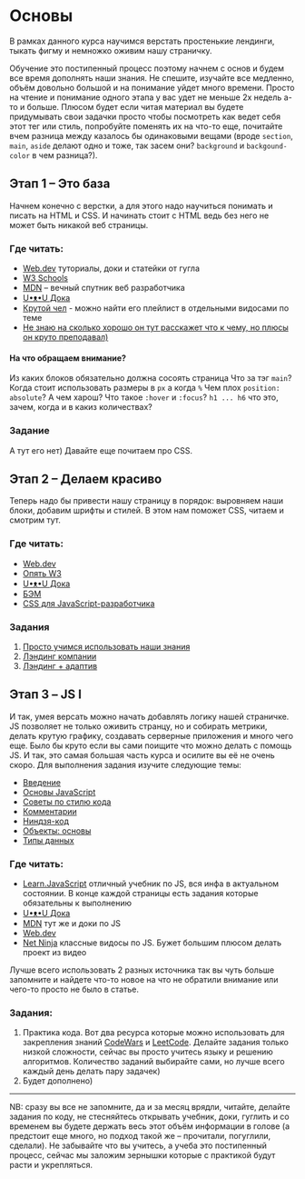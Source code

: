 
# Основы

В рамках данного курса научимся верстать простенькие лендинги, тыкать фигму и немножко оживим нашу страничку.

Обучение это постипенный процесс поэтому начнем с основ и будем все время дополнять наши знания. Не спешите, изучайте все медленно, объём довольно большой и на понимание уйдет много времени. Просто на чтение и понимание одного этапа у вас удет не меньше 2х недель а-то и больше.
Плюсом будет если читая материал вы будете придумывать свои задачки просто чтобы посмотреть как ведет себя этот тег или стиль, попробуйте поменять их на что-то еще, почитайте вчем разница между казалось бы одинаковыми вещами (вроде `section`, `main`, `aside` делают одно и тоже, так засем они? `background` и `backgound-color` в чем разница?).

## Этап 1 – Это база
Начнем конечно с верстки, а для этого надо научиться понимать и писать на HTML и CSS. 
И начинать стоит с HTML ведь без него не может быть никакой веб страницы.

### Где читать:

 - [Web.dev](https://web.dev/learn/html) туториалы, доки и статейки от гугла
 - [W3 Schools](https://www.w3schools.com/html/)
 - [MDN](https://developer.mozilla.org/en-US/docs/Learn/Getting_started_with_the_web/HTML_basics) – вечный спутник веб разработчика
 - [U•ᴥ•U Дока](https://doka.guide/html/)
 - [Крутой чел](https://www.youtube.com/watch?v=qz0aGYrrlhU) - можно найти его плейлист в отдельными видосами по теме
 - [Не знаю на сколько хорошо он тут расскажет что к чему, но плюсы он круто преподавал)](https://www.youtube.com/watch?v=3dbi3s3ID7w&list=PLQOaTSbfxUtDSLxoc9vpOHNu8BrijOcmk)

 #### На что обращаем внимание?

Из каких блоков обязательно должна сосоять страница
Что за тэг `main`?
Когда стоит использовать размеры в `px` а когда `%`
Чем плох `position: absolute`? А чем харош?
Что такое `:hover` и `:focus`?
`h1 ... h6` что это, зачем, когда и в какиз количествах?
 
 ### Задание
 А тут его нет) Давайте еще почитаем про CSS.

## Этап 2 – Делаем красиво
Теперь надо бы привести нашу страницу в порядок: выровняем наши блоки, добавим шрифты и стилей. В этом нам поможет CSS, читаем и смотрим тут.

### Где читать:

 - [Web.dev](https://web.dev/learn/css)
 - [Опять W3](https://www.w3schools.com/css/)
 - [U•ᴥ•U Дока](https://doka.guide/css/)
 - [БЭМ](https://ru.bem.info/methodology/key-concepts/)
 - [CSS для JavaScript-разработчика](https://learn.javascript.ru/css-for-js)

### Задания
1. [Просто учимся использовать наши знания](https://www.figma.com/design/Kb2Bu4grzB2JqZ3LycITDuhZ/Templates-%237.-More-on-Figma.info?node-id=0-1&t=ce2AYveMvu3Xq3E3-0)
2. [Лэндинг компании](https://www.figma.com/design/LH76YfPv9WaXURHa0SLsK1/%D0%BB%D0%B5%D0%BD%D0%B4%D0%B8%D0%BD%D0%B3%D0%B8?node-id=1-20090&t=bMplS3sUcYOjWGoL-1)
3. [Лэндинг + адаптив](https://www.figma.com/design/LH76YfPv9WaXURHa0SLsK1/%D0%BB%D0%B5%D0%BD%D0%B4%D0%B8%D0%BD%D0%B3%D0%B8?node-id=1-30653&t=bMplS3sUcYOjWGoL-1)

## Этап 3 – JS I
И так, умея версать можно начать добавлять логику нашей страничке. JS позволяет не только оживить странцу, но и собирать метрики, делать крутую графику, создавать серверные приложения и много чего еще. Было бы круто если вы сами поищите что можно делать с помощь JS. И так, это самая большая часть курса и осилите вы её не очень скоро.
Для выполнения задания изучите следующие темы:

 - [Введение](https://learn.javascript.ru/getting-started)
 - [Основы JavaScript](https://learn.javascript.ru/first-steps)
 - [Советы по стилю кода](https://learn.javascript.ru/coding-style)
 - [Комментарии](https://learn.javascript.ru/comments)
 - [Ниндзя-код](https://learn.javascript.ru/ninja-code)
 - [Объекты: основы](https://learn.javascript.ru/object-basics)
 - [Типы данных](https://learn.javascript.ru/data-types)

### Где читать:

 - [Learn.JavaScript](https://learn.javascript.ru) отличный учебник по JS, вся инфа в актуальном состоянии. В конце каждой страницы есть задания которые обязательны к выполнению
 - [U•ᴥ•U Дока](https://doka.guide/js/)
 - [MDN](https://developer.mozilla.org/en-US/docs/Learn/JavaScript/First_steps) тут же и доки по JS
 - [Web.dev](https://web.dev/learn/javascript)
 - [Net Ninja](https://www.youtube.com/watch?v=qoSksQ4s_hg&list=PL4cUxeGkcC9i9Ae2D9Ee1RvylH38dKuET) классные видосы по JS. Бужет большим плюсом делать проект из видео

Лучше всего использовать 2 разных источника так вы чуть больше запомните и найдете что-то новое на что не обратили внимание или чего-то просто не было в статье.

### Задания:
1. Практика кода. Вот два ресурса которые можно использовать для закрепления знаний [CodeWars](https://www.codewars.com) и [LeetCode](https://leetcode.com). Делайте задания только низкой сложности, сейчас вы просто учитесь языку и решению алгоритмов. Количество заданий выбирайте сами, но лучше всего каждый день делать пару задачек)
2. Будет дополнено)

----

NB: сразу вы все не запомните, да и за месяц врядли, читайте, делайте задания по коду, не стесняйтесь открывать учебник, доки, гуглить и со временем вы будете держать весь этот объём информации в голове (а предстоит еще много, но подход такой же – прочитали, погуглили, сделали). Не забывайте что вы учитесь, а учеба это постипенный процесс, сейчас мы заложим зернышки которые с практикой будут расти и укрепляться.
